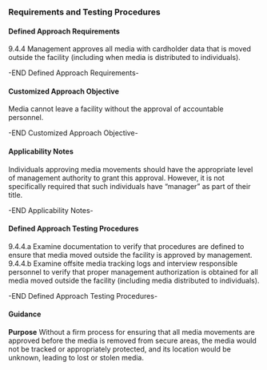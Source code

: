 ### Requirements and Testing Procedures

#### Defined Approach Requirements
9.4.4 Management approves all media with cardholder data that is moved outside the facility (including when media is distributed to individuals).

-END Defined Approach Requirements- 
#### Customized Approach Objective
Media cannot leave a facility without the approval of accountable personnel.

-END Customized Approach Objective- 
#### Applicability Notes
Individuals approving media movements should have the appropriate level of management authority to grant this approval. However, it is not specifically required that such individuals have “manager” as part of their title.

-END Applicability Notes- 
#### Defined Approach Testing Procedures
9.4.4.a Examine documentation to verify that procedures are defined to ensure that media moved outside the facility is approved by management.
9.4.4.b Examine offsite media tracking logs and interview responsible personnel to verify that proper management authorization is obtained for all media moved outside the facility (including media distributed to individuals).

-END Defined Approach Testing Procedures- 
#### Guidance
**Purpose**
Without a firm process for ensuring that all media movements are approved before the media is removed from secure areas, the media would not be tracked or appropriately protected, and its location would be unknown, leading to lost or stolen media.